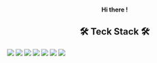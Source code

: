 <h4><p align="center">Hi there !</p></h4>
<h2><p align="center">🛠 Teck Stack 🛠</p></h2>
<img src=https://img.shields.io/badge/html5-%23E34F26.svg?style=for-the-badge&logo=html5&logoColor=white/>
<img src=https://img.shields.io/badge/css3-%231572B6.svg?style=for-the-badge&logo=css3&logoColor=white/>
<img src=https://img.shields.io/badge/javascript-%23323330.svg?style=for-the-badge&logo=javascript&logoColor=%23F7DF1E/>
<img src=https://img.shields.io/badge/react-%2320232a.svg?style=for-the-badge&logo=react&logoColor=%2361DAFB/>
<img src=https://img.shields.io/badge/figma-%23F24E1E.svg?style=for-the-badge&logo=figma&logoColor=white/>
<img src=https://img.shields.io/badge/github-%23121011.svg?style=for-the-badge&logo=github&logoColor=white/>
<img src=https://img.shields.io/badge/git-%23F05033.svg?style=for-the-badge&logo=git&logoColor=white/>
